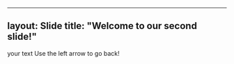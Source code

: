----
layout: Slide
title: "Welcome to our second slide!"
----

your text
Use the left arrow to go back!